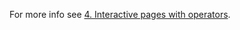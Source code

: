 For more info see [4. Interactive pages with operators](https://docs.lowdefy.com/tutorial-actions-operators).
